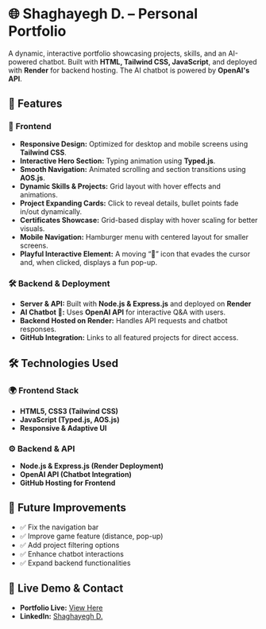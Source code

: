 # 🌐 Shaghayegh D. – Personal Portfolio  

A dynamic, interactive portfolio showcasing projects, skills, and an AI-powered chatbot. Built with **HTML, Tailwind CSS, JavaScript**, and deployed with **Render** for backend hosting. The AI chatbot is powered by **OpenAI's API**.

## 🚀 Features  

### 🎨 **Frontend**  
- **Responsive Design:** Optimized for desktop and mobile screens using **Tailwind CSS**.  
- **Interactive Hero Section:** Typing animation using **Typed.js**.  
- **Smooth Navigation:** Animated scrolling and section transitions using **AOS.js**.  
- **Dynamic Skills & Projects:** Grid layout with hover effects and animations.  
- **Project Expanding Cards:** Click to reveal details, bullet points fade in/out dynamically.  
- **Certificates Showcase:** Grid-based display with hover scaling for better visuals. 
- **Mobile Navigation:** Hamburger menu with centered layout for smaller screens.
- **Playful Interactive Element:** A moving “🐾” icon that evades the cursor and, when clicked, displays a fun pop-up.


### 🛠 **Backend & Deployment**  
- **Server & API:** Built with **Node.js & Express.js** and deployed on **Render**
- **AI Chatbot 🤖:** Uses **OpenAI API** for interactive Q&A with users.  
- **Backend Hosted on Render:** Handles API requests and chatbot responses.  
- **GitHub Integration:** Links to all featured projects for direct access.  


## 🛠️ Technologies Used  

### 🌍 **Frontend Stack**  
- **HTML5, CSS3 (Tailwind CSS)**
- **JavaScript (Typed.js, AOS.js)**
- **Responsive & Adaptive UI**

### ⚙ **Backend & API**  
- **Node.js & Express.js (Render Deployment)**
- **OpenAI API (Chatbot Integration)**
- **GitHub Hosting for Frontend**


## 🎯 Future Improvements  
- ✅ Fix the navigation bar 
- ✅ Improve game feature (distance, pop-up)
- ✅ Add project filtering options  
- ✅ Enhance chatbot interactions  
- ✅ Expand backend functionalities 


## 🔗 **Live Demo & Contact**  
- **Portfolio Live:** [View Here](https://shaghayegh0.github.io/devfolio/)  
- **LinkedIn:** [Shaghayegh D.](https://www.linkedin.com/in/shaghayegh-ds)  

